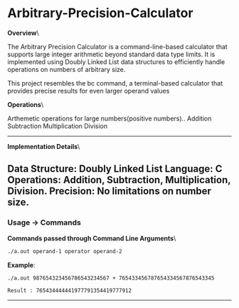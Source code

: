 # Arbitrary-Precision-Calculator

**Overview**\

The Arbitrary Precision Calculator is a command-line-based calculator that supports large integer arithmetic beyond standard data type limits. It is implemented using Doubly Linked List data structures to efficiently handle operations on numbers of arbitrary size.

This project resembles the bc command, a terminal-based calculator that provides precise results for even larger operand values

**Operations**\

Arthemetic  operations for large numbers(positive numbers)..
Addition
Subtraction
Multiplication
Division

---

**Implementation Details**\

Data Structure: Doubly Linked List
Language: C
Operations: Addition, Subtraction, Multiplication, Division.
Precision: No limitations on number size.
---

### **Usage -> Commands**
 
**Commands passed through Command Line Arguments**\

   ```bash
   ./a.out operand-1 operator operand-2
   ```

   **Example**:
  
   ```
   ./a.out 987654323456786543234567 + 765433456787654334567876543345
   ```
   
   ```bash
   Result : 765434444441977791354419777912
   ```

---

